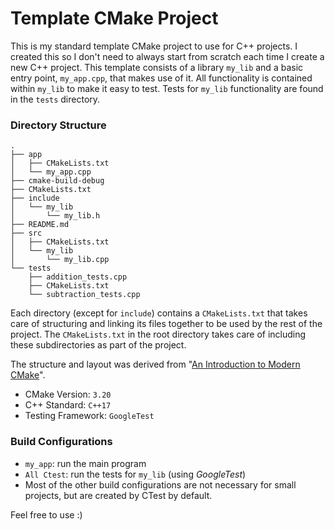 # Template CMake Project

This is my standard template CMake project to use for C++ projects. I created 
this so I don't need to always start from scratch each time I create a new C++ 
project. This template consists of a library `my_lib` and a basic entry point, 
`my_app.cpp`, that makes use of it. All functionality is contained within 
`my_lib` to make it easy to test. Tests for `my_lib` functionality are found in 
the `tests` directory.

### Directory Structure

```text
.
├── app
│   ├── CMakeLists.txt
│   └── my_app.cpp
├── cmake-build-debug
├── CMakeLists.txt
├── include
│   └── my_lib
│       └── my_lib.h
├── README.md
├── src
│   ├── CMakeLists.txt
│   └── my_lib
│       └── my_lib.cpp
└── tests
    ├── addition_tests.cpp
    ├── CMakeLists.txt
    └── subtraction_tests.cpp
```

Each directory (except for `include`) contains a `CMakeLists.txt` that takes 
care of structuring and linking its files together to be used by the rest of 
the project. The `CMakeLists.txt` in the root directory takes care of including
these subdirectories as part of the project.

The structure and layout was derived from 
"[An Introduction to Modern CMake](https://cliutils.gitlab.io/modern-cmake/)".

- CMake Version: `3.20`
- C++ Standard:  `C++17`
- Testing Framework: `GoogleTest`

### Build Configurations

- `my_app`: run the main program
- `All Ctest`: run the tests for `my_lib` (using _GoogleTest_)
- Most of the other build configurations are not necessary for small projects,
but are created by CTest by default.

Feel free to use :)
